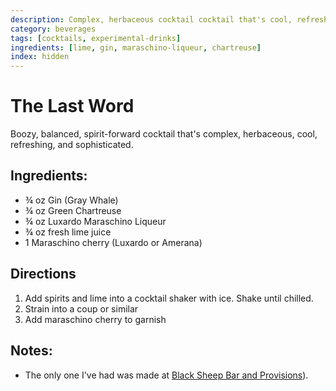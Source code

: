 ```yaml
---
description: Complex, herbaceous cocktail cocktail that's cool, refreshing, and sophisticated.
category: beverages
tags: [cocktails, experimental-drinks]
ingredients: [lime, gin, maraschino-liqueur, chartreuse]
index: hidden
---
```


# The Last Word

Boozy, balanced, spirit-forward cocktail that's complex, herbaceous, cool, refreshing, and sophisticated. 
## Ingredients:
- ¾ oz Gin (Gray Whale)
- ¾ oz Green Chartreuse
- ¾ oz Luxardo Maraschino Liqueur 
- ¾ oz fresh lime juice
- 1 Maraschino cherry (Luxardo or Amerana)

## Directions

1. Add spirits and lime into a cocktail shaker with ice. Shake until chilled.
2. Strain into a coup or similar
3. Add maraschino cherry to garnish

## Notes:

- The only one I've had was made at [Black Sheep Bar and Provisions](https://www.theblacksheepnj.com/)).
